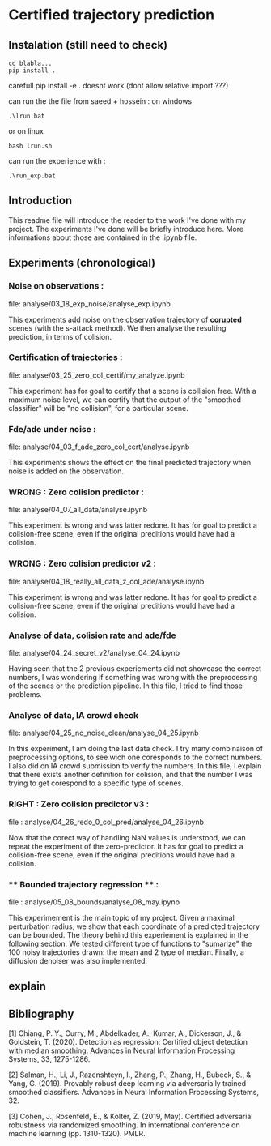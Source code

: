 # Certified trajectory prediction

## Instalation (still need to check)

```
cd blabla...
pip install .
```
carefull pip install -e . doesnt work (dont allow relative import ???)

can run the the file from saeed + hossein : 
on windows
```
.\lrun.bat 
```
or on linux
```
bash lrun.sh
```

can run the experience with :
```
.\run_exp.bat
```

## Introduction 

This readme file will introduce the reader to the work I've done with my project. The experiments I've done will be briefly introduce here. More informations about those are contained in the .ipynb file.

## Experiments (chronological)

### **Noise on observations** :

file: analyse/03_18_exp_noise/analyse_exp.ipynb

This experiments add noise on the observation trajectory of **corupted** scenes (with the s-attack method). We then analyse the resulting prediction, in terms of colision.

### **Certification of trajectories** :

file: analyse/03_25_zero_col_certif/my_analyze.ipynb

This experiment has for goal to certify that a scene is collision free. With a maximum noise level, we can certify that the output of the "smoothed classifier" will be "no collision", for a particular scene.

### **Fde/ade under noise** :

file: analyse/04_03_f_ade_zero_col_cert/analyse.ipynb

This experiments shows the effect on the final predicted trajectory when noise is added on the observation.

### **WRONG : Zero colision predictor** :

file: analyse/04_07_all_data/analyse.ipynb

This experiment is wrong and was latter redone. It has for goal to predict a colision-free scene, even if the original preditions would have had a colision.


### **WRONG : Zero colision predictor v2** :

file: analyse/04_18_really_all_data_z_col_ade/analyse.ipynb

This experiment is wrong and was latter redone. It has for goal to predict a colision-free scene, even if the original preditions would have had a colision.

### **Analyse of data, colision rate and ade/fde**

file: analyse/04_24_secret_v2/analyse_04_24.ipynb

Having seen that the 2 previous experiements did not showcase the correct numbers, I was wondering if something was wrong with the preprocessing of the scenes or the prediction pipeline. In this file, I tried to find those problems.

### **Analyse of data, IA crowd check**

file: analyse/04_25_no_noise_clean/analyse_04_25.ipynb

In this experiment, I am doing the last data check. I try many combinaison of preprocessing options, to see wich one coresponds to the correct numbers. I also did on IA crowd submission to verify the numbers. In this file, I explain that there exists another definition for colision, and that the number I was trying to get corespond to a specific type of scenes.

### **RIGHT : Zero colision predictor v3** :

file : analyse/04_26_redo_0_col_pred/analyse_04_26.ipynb

Now that the corect way of handling NaN values is understood, we can repeat the experiment of the zero-predictor. It has for goal to predict a colision-free scene, even if the original preditions would have had a colision.

### ** Bounded trajectory regression ** :

file : analyse/05_08_bounds/analyse_08_may.ipynb

This experimement is the main topic of my project. Given a maximal perturbation radius, we show that each coordinate of a predicted trajectory can be bounded. The theory behind this experiement is explained in the following section. 
We tested different type of functions to "sumarize" the 100 noisy trajectories drawn: the mean and 2 type of median. Finally, a diffusion denoiser was also implemented.

## explain


## Bibliography

[1] Chiang, P. Y., Curry, M., Abdelkader, A., Kumar, A., Dickerson, J., & Goldstein, T. (2020). Detection as regression: Certified object detection with median smoothing. Advances in Neural Information Processing Systems, 33, 1275-1286.

[2] Salman, H., Li, J., Razenshteyn, I., Zhang, P., Zhang, H., Bubeck, S., & Yang, G. (2019). Provably robust deep learning via adversarially trained smoothed classifiers. Advances in Neural Information Processing Systems, 32.

[3] Cohen, J., Rosenfeld, E., & Kolter, Z. (2019, May). Certified adversarial robustness via randomized smoothing. In international conference on machine learning (pp. 1310-1320). PMLR.




